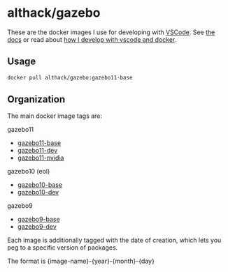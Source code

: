 # althack/gazebo

These are the docker images I use for developing with [VSCode](https://code.visualstudio.com/).
See [the docs](https://athackst.github.io/dockerfiles) or read about  [how I develop with vscode and docker](https://www.allisonthackston.com/articles/docker_development.html).

## Usage

```bash
docker pull althack/gazebo:gazebo11-base
```

## Organization

The main docker image tags are:


gazebo11
  
* [gazebo11-base](https://github.com/athackst/dockerfiles/blob/main/gazebo/gazebo11.Dockerfile)
* [gazebo11-dev](https://github.com/athackst/dockerfiles/blob/main/gazebo/gazebo11.Dockerfile)
* [gazebo11-nvidia](https://github.com/athackst/dockerfiles/blob/main/gazebo/gazebo11.Dockerfile)

gazebo10 (eol)
  
* [gazebo10-base](https://github.com/athackst/dockerfiles/blob/main/gazebo/gazebo10.Dockerfile)
* [gazebo10-dev](https://github.com/athackst/dockerfiles/blob/main/gazebo/gazebo10.Dockerfile)

gazebo9
  
* [gazebo9-base](https://github.com/athackst/dockerfiles/blob/main/gazebo/gazebo9.Dockerfile)
* [gazebo9-dev](https://github.com/athackst/dockerfiles/blob/main/gazebo/gazebo9.Dockerfile)


Each image is additionally tagged with the date of creation, which lets you peg to a specific version of packages.

The format is {image-name}-{year}-{month}-{day}